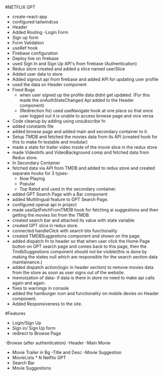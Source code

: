 #NETFLIX GPT

- create-react-app
- configured tailwindcss
- Header
- Added Routing
-Login Form
- Sign up form
- Form Validation
- useRef hook
- Firebase configuration
- Deploy live on firebase
- used Sign In and Sign Up API's from firebase (Authentication)
- Redux store created and added a slice named userSlice
- Added user data to store
- Added signout api from firebase and added API for updating user profile
- used the data on Header component
- Fixed Bugs
  - when user signed up the profile data didnt get updated. (For this made the onAuthStateChanged Api added to the Header component)
  - (Redirection fix) used useNavigate hook at one place so that once user logged out it is unable to access browse page and vice versa
- Code cleanup by adding using unsubscribe fn
- added constants file 
- added browse page and added main and secondary container to it.
 - Setup TMDB and fetched the movies data from its API (created hook for this to make fn testable and modular)
 - made a state for trailer video inside of the movie slice in the redux store
 - made VideoInfo and VideoBackground comp and fetched data from Redux store.
- In Secondary Container
 - fetched data via API from TMDB and added to redux store and created separate hooks for 3 types-
   - Now Playing 
   - Popular
   - Top Rated
  and used in the secondary container.
- added GPT Search Page with a Bar component
- added Multilingual feature to GPT Search Page.
- configured openai api in project
- made useGptFetchFromTMDB hook for fetching ai suggestions and then getting the movies list from the TMDB.
- created search bar and attached its value with state variable 
- created GPT slice in redux store.
- connected handleClick with search btn functionality
- created TMDBSuggestions component and shown on the page.
- added dispatch fn to header so that when user click the Home Page button on GPT search page and comes back to this page, then the TmdbSuggestions component should not be visible(this is done by making the states null which are responsible for the search section data maintainance.)
- added dispatch action(logic in header section) to remove movies data from the store as soon as user signs out of the website.
- memoization of data- if data is there in store no need to make api calls again and again.
- fixes to warnings in console
- added the hamburger icon and functionality on mobile devies on Header component.
- Added Responsiveness to the site.

#Features

- Login/Sign Up
 - Sign in/ Sign Up form
 - redirect to Browse Page

-Browse (after authentication)
 -Header
 -Main Movie
  - Movie Trailer in Bg
  -Title and Desc
  -Movie Suggestion
   - MovieLists * N
Netflix GPT
 - Search Bar
 - Movie Suggestions